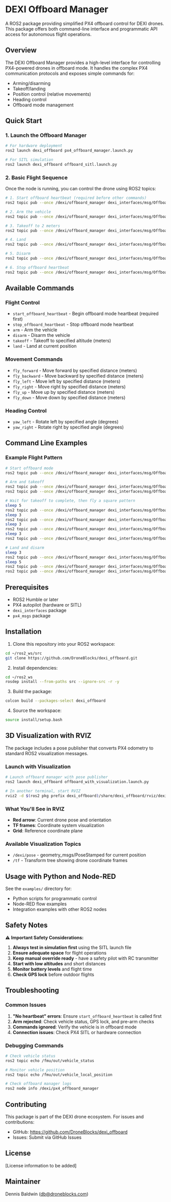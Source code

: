 # DEXI Offboard Manager

A ROS2 package providing simplified PX4 offboard control for DEXI drones. This package offers both command-line interface and programmatic API access for autonomous flight operations.

## Overview

The DEXI Offboard Manager provides a high-level interface for controlling PX4-powered drones in offboard mode. It handles the complex PX4 communication protocols and exposes simple commands for:

- Arming/disarming
- Takeoff/landing
- Position control (relative movements)
- Heading control
- Offboard mode management

## Quick Start

### 1. Launch the Offboard Manager

```bash
# For hardware deployment
ros2 launch dexi_offboard px4_offboard_manager.launch.py

# For SITL simulation
ros2 launch dexi_offboard offboard_sitl.launch.py
```

### 2. Basic Flight Sequence

Once the node is running, you can control the drone using ROS2 topics:

```bash
# 1. Start offboard heartbeat (required before other commands)
ros2 topic pub --once /dexi/offboard_manager dexi_interfaces/msg/OffboardNavCommand "{command: 'start_offboard_heartbeat'}"

# 2. Arm the vehicle
ros2 topic pub --once /dexi/offboard_manager dexi_interfaces/msg/OffboardNavCommand "{command: 'arm'}"

# 3. Takeoff to 2 meters
ros2 topic pub --once /dexi/offboard_manager dexi_interfaces/msg/OffboardNavCommand "{command: 'takeoff', distance_or_degrees: 2.0}"

# 4. Land
ros2 topic pub --once /dexi/offboard_manager dexi_interfaces/msg/OffboardNavCommand "{command: 'land'}"

# 5. Disarm
ros2 topic pub --once /dexi/offboard_manager dexi_interfaces/msg/OffboardNavCommand "{command: 'disarm'}"

# 6. Stop offboard heartbeat
ros2 topic pub --once /dexi/offboard_manager dexi_interfaces/msg/OffboardNavCommand "{command: 'stop_offboard_heartbeat'}"
```

## Available Commands

### Flight Control
- `start_offboard_heartbeat` - Begin offboard mode heartbeat (required first)
- `stop_offboard_heartbeat` - Stop offboard mode heartbeat
- `arm` - Arm the vehicle
- `disarm` - Disarm the vehicle
- `takeoff` - Takeoff to specified altitude (meters)
- `land` - Land at current position

### Movement Commands
- `fly_forward` - Move forward by specified distance (meters)
- `fly_backward` - Move backward by specified distance (meters)
- `fly_left` - Move left by specified distance (meters)
- `fly_right` - Move right by specified distance (meters)
- `fly_up` - Move up by specified distance (meters)
- `fly_down` - Move down by specified distance (meters)

### Heading Control
- `yaw_left` - Rotate left by specified angle (degrees)
- `yaw_right` - Rotate right by specified angle (degrees)

## Command Line Examples

### Example Flight Pattern

```bash
# Start offboard mode
ros2 topic pub --once /dexi/offboard_manager dexi_interfaces/msg/OffboardNavCommand "{command: 'start_offboard_heartbeat'}"

# Arm and takeoff
ros2 topic pub --once /dexi/offboard_manager dexi_interfaces/msg/OffboardNavCommand "{command: 'arm'}"
ros2 topic pub --once /dexi/offboard_manager dexi_interfaces/msg/OffboardNavCommand "{command: 'takeoff', distance_or_degrees: 3.0}"

# Wait for takeoff to complete, then fly a square pattern
sleep 5
ros2 topic pub --once /dexi/offboard_manager dexi_interfaces/msg/OffboardNavCommand "{command: 'fly_forward', distance_or_degrees: 5.0}"
sleep 3
ros2 topic pub --once /dexi/offboard_manager dexi_interfaces/msg/OffboardNavCommand "{command: 'fly_right', distance_or_degrees: 5.0}"
sleep 3
ros2 topic pub --once /dexi/offboard_manager dexi_interfaces/msg/OffboardNavCommand "{command: 'fly_backward', distance_or_degrees: 5.0}"
sleep 3
ros2 topic pub --once /dexi/offboard_manager dexi_interfaces/msg/OffboardNavCommand "{command: 'fly_left', distance_or_degrees: 5.0}"

# Land and disarm
sleep 3
ros2 topic pub --once /dexi/offboard_manager dexi_interfaces/msg/OffboardNavCommand "{command: 'land'}"
sleep 5
ros2 topic pub --once /dexi/offboard_manager dexi_interfaces/msg/OffboardNavCommand "{command: 'disarm'}"
ros2 topic pub --once /dexi/offboard_manager dexi_interfaces/msg/OffboardNavCommand "{command: 'stop_offboard_heartbeat'}"
```

## Prerequisites

- ROS2 Humble or later
- PX4 autopilot (hardware or SITL)
- `dexi_interfaces` package
- `px4_msgs` package

## Installation

1. Clone this repository into your ROS2 workspace:
```bash
cd ~/ros2_ws/src
git clone https://github.com/DroneBlocks/dexi_offboard.git
```

2. Install dependencies:
```bash
cd ~/ros2_ws
rosdep install --from-paths src --ignore-src -r -y
```

3. Build the package:
```bash
colcon build --packages-select dexi_offboard
```

4. Source the workspace:
```bash
source install/setup.bash
```

## 3D Visualization with RVIZ

The package includes a pose publisher that converts PX4 odometry to standard ROS2 visualization messages.

### Launch with Visualization
```bash
# Launch offboard manager with pose publisher
ros2 launch dexi_offboard offboard_with_visualization.launch.py

# In another terminal, start RVIZ
rviz2 -d $(ros2 pkg prefix dexi_offboard)/share/dexi_offboard/rviz/dexi_visualization.rviz
```

### What You'll See in RVIZ
- **Red arrow**: Current drone pose and orientation
- **TF frames**: Coordinate system visualization
- **Grid**: Reference coordinate plane

### Available Visualization Topics
- `/dexi/pose` - geometry_msgs/PoseStamped for current position
- `/tf` - Transform tree showing drone coordinate frames

## Usage with Python and Node-RED

See the `examples/` directory for:
- Python scripts for programmatic control
- Node-RED flow examples
- Integration examples with other ROS2 nodes

## Safety Notes

⚠️ **Important Safety Considerations:**

1. **Always test in simulation first** using the SITL launch file
2. **Ensure adequate space** for flight operations
3. **Keep manual override ready** - have a safety pilot with RC transmitter
4. **Start with low altitudes** and short distances
5. **Monitor battery levels** and flight time
6. **Check GPS lock** before outdoor flights

## Troubleshooting

### Common Issues

1. **"No heartbeat" errors**: Ensure `start_offboard_heartbeat` is called first
2. **Arm rejected**: Check vehicle status, GPS lock, and pre-arm checks
3. **Commands ignored**: Verify the vehicle is in offboard mode
4. **Connection issues**: Check PX4 SITL or hardware connection

### Debugging Commands

```bash
# Check vehicle status
ros2 topic echo /fmu/out/vehicle_status

# Monitor vehicle position
ros2 topic echo /fmu/out/vehicle_local_position

# Check offboard manager logs
ros2 node info /dexi/px4_offboard_manager
```

## Contributing

This package is part of the DEXI drone ecosystem. For issues and contributions:
- GitHub: https://github.com/DroneBlocks/dexi_offboard
- Issues: Submit via GitHub Issues

## License

[License information to be added]

## Maintainer

Dennis Baldwin (db@droneblocks.com)